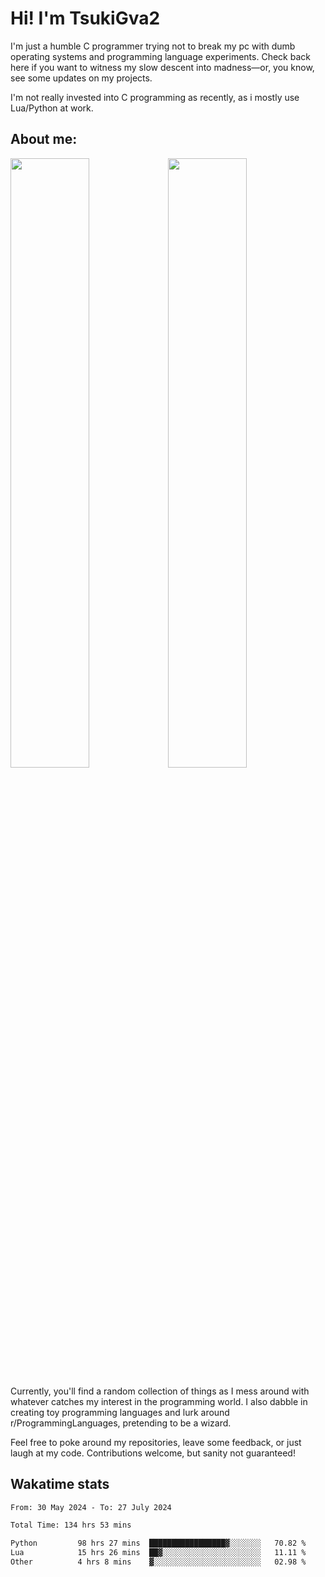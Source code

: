 # Hi! I'm TsukiGva2

I'm just a humble C programmer trying not to break my pc with dumb operating systems and programming language experiments. Check back here if you want to witness my slow descent into madness—or, you know, see some updates on my projects.

I'm not really invested into C programming as recently, as i mostly use Lua/Python at work.

## About me:

<div height="50%">
<img src="https://github.com/user-attachments/assets/390c5888-53d9-4a4c-87de-2ebc76495619" width="50%"><a href="https://github.com/TsukiGva2/melon"><img src="https://github.com/user-attachments/assets/ec3077d5-d443-478a-a10e-8d8c2d6b5603" width="50%"></a>
</div>

Currently, you'll find a random collection of things as I mess around with whatever catches my interest in the programming world. I also dabble in creating toy programming languages and lurk around r/ProgrammingLanguages, pretending to be a wizard.

Feel free to poke around my repositories, leave some feedback, or just laugh at my code. Contributions welcome, but sanity not guaranteed!

## Wakatime stats
<!--START_SECTION:waka-->

```txt
From: 30 May 2024 - To: 27 July 2024

Total Time: 134 hrs 53 mins

Python         98 hrs 27 mins  █████████████████▓░░░░░░░   70.82 %
Lua            15 hrs 26 mins  ██▓░░░░░░░░░░░░░░░░░░░░░░   11.11 %
Other          4 hrs 8 mins    ▓░░░░░░░░░░░░░░░░░░░░░░░░   02.98 %
```

<!--END_SECTION:waka-->
